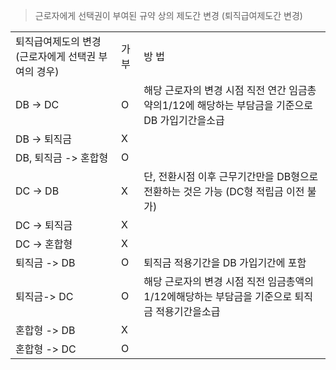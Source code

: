 > 근로자에게 선택권이 부여된 규약 상의 제도간 변경 (퇴직급여제도간 변경)

<table><tbody><tr>
<td>퇴직급여제도의 변경
(근로자에게 선택권 부여의 경우)</td>
<td>
가부</td>
<td>
방 법</td></tr><tr>
<td>
DB -> DC</td>
<td>
O</td>
<td>해당 근로자의 변경 시점 직전 연간 임금총약의1/12에 해당하는 부담금을 기준으로 DB 가입기간을소급</td></tr><tr>
<td>
DB -> 퇴직금</td>
<td>
X</td>
<td>
</td></tr><tr>
<td>
DB, 퇴직금 -> 혼합형</td>
<td>
O</td>
<td>
</td></tr><tr>
<td>
DC -> DB</td>
<td>
X</td>
<td>단, 전환시점 이후 근무기간만을 DB형으로전환하는 것은 가능 (DC형 적립금 이전 불가)</td></tr><tr>
<td>
DC -> 퇴직금</td>
<td>
X</td>
<td>
</td></tr><tr>
<td>
DC -> 혼합형</td>
<td>
X</td>
<td>
</td></tr><tr>
<td>
퇴직금 -> DB</td>
<td>
O</td>
<td>
퇴직금 적용기간을 DB 가입기간에 포함</td></tr><tr>
<td>
퇴직금-> DC</td>
<td>
O</td>
<td>해당 근로자의 변경 시점 직전 임금총액의 1/12에해당하는 부담금을 기준으로 퇴직금 적용기간을소급</td></tr><tr>
<td>
혼합형 -> DB</td>
<td>
X</td>
<td>
</td></tr><tr>
<td>
혼합형 -> DC</td>
<td>
O</td>
<td>
</td></tr></tbody>
</table>


